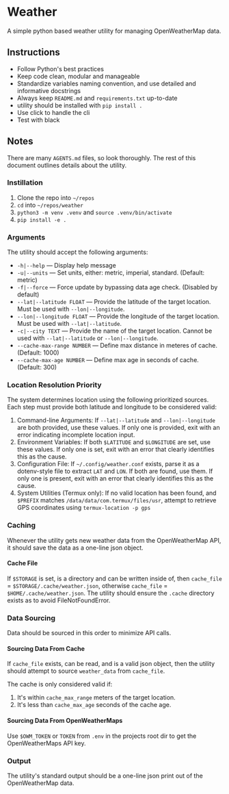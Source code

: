 # Weather

A simple python based weather utility for managing OpenWeatherMap data.

## Instructions

- Follow Python's best practices
- Keep code clean, modular and manageable
- Standardize variables naming convention, and use detailed and informative docstrings
- Always keep `README.md` and `requirements.txt` up-to-date
- utility should be installed with `pip install .`
- Use click to handle the cli
- Test with black

## Notes

There are many `AGENTS.md` files, so look thoroughly.
The rest of this document outlines details about the utility.

### Instillation

1. Clone the repo into `~/repos`
2. `cd` into `~/repos/weather`
3. `python3 -m venv .venv` and `source .venv/bin/activate`
4. `pip install -e .`

### Arguments

The utility should accept the following arguments:

- `-h|--help` — Display help message
- `-u|--units` — Set units, either: metric, imperial, standard. (Default: metric)
- `-f|--force` — Force update by bypassing data age check. (Disabled by default)
- `--lat|--latitude FLOAT` — Provide the latitude of the target location. Must be used with `--lon|--longitude`.
- `--lon|--longitude FLOAT` — Provide the longitude of the target location. Must be used with `--lat|--latitude`.
- `-c|--city TEXT` — Provide the name of the target location. Cannot be used with `--lat|--latitude` or `--lon|--longitude`.
- `--cache-max-range NUMBER` — Define max distance in meteres of cache. (Default: 1000)
- `--cache-max-age NUMBER` — Define max age in seconds of cache. (Default: 300)

### Location Resolution Priority

The system determines location using the following prioritized sources. Each step must provide both latitude and longitude to be considered valid:

1. Command-line Arguments: If `--lat|--latitude` and `--lon|--longitude` are both provided, use these values. If only one is provided, exit with an error indicating incomplete location input.
2. Environment Variables: If both `$LATITUDE` and `$LONGITUDE` are set, use these values. If only one is set, exit with an error that clearly identifies this as the cause.
3. Configuration File: If `~/.config/weather.conf` exists, parse it as a dotenv-style file to extract `LAT` and `LON`. If both are found, use them. If only one is present, exit with an error that clearly identifies this as the cause.
4. System Utilities (Termux only): If no valid location has been found, and `$PREFIX` matches `/data/data/com.termux/files/usr`, attempt to retrieve GPS coordinates using `termux-location -p gps`

### Caching

Whenever the utility gets new weather data from the OpenWeatherMap API, it should save the data as a one-line json object.

#### Cache File

If `$STORAGE` is set, is a directory and can be written inside of, then `cache_file` = `$STORAGE/.cache/weather.json`, otherwise `cache_file` = `$HOME/.cache/weather.json`.
The utility should ensure the `.cache` directory exists as to avoid FileNotFoundError.

### Data Sourcing

Data should be sourced in this order to minimize API calls.

#### Sourcing Data From Cache

If `cache_file` exists, can be read, and is a valid json object, then the utility should attempt to source `weather_data` from `cache_file`.

The cache is only considered valid if:

1. It's within `cache_max_range` meters of the target location.
2. It's less than `cache_max_age` seconds of the cache age.

#### Sourcing Data From OpenWeatherMaps

Use `$OWM_TOKEN` or `TOKEN` from `.env` in the projects root dir to get the OpenWeatherMaps API key.

### Output

The utility's standard output should be a one-line json print out of the OpenWeatherMap data.
